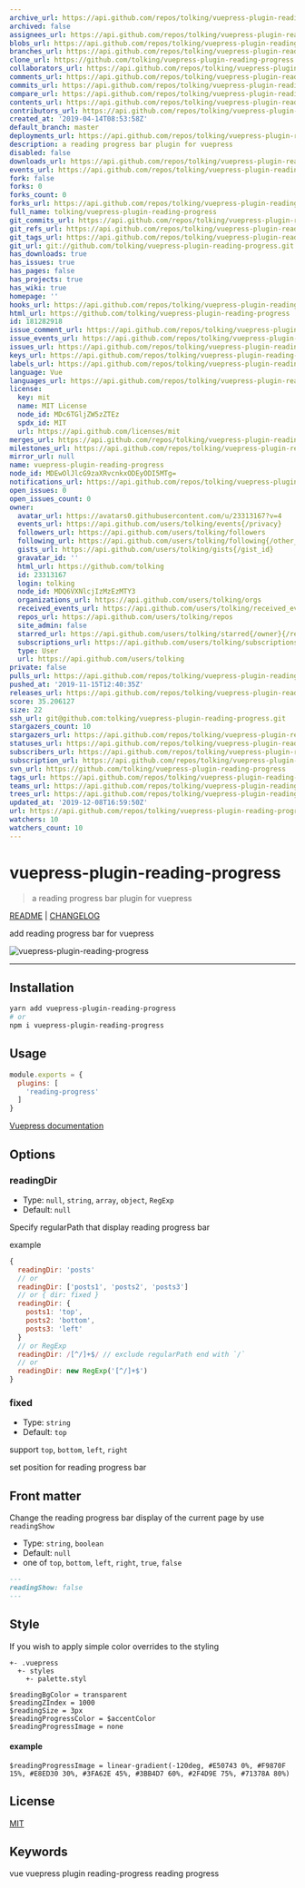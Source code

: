 ```yaml
---
archive_url: https://api.github.com/repos/tolking/vuepress-plugin-reading-progress/{archive_format}{/ref}
archived: false
assignees_url: https://api.github.com/repos/tolking/vuepress-plugin-reading-progress/assignees{/user}
blobs_url: https://api.github.com/repos/tolking/vuepress-plugin-reading-progress/git/blobs{/sha}
branches_url: https://api.github.com/repos/tolking/vuepress-plugin-reading-progress/branches{/branch}
clone_url: https://github.com/tolking/vuepress-plugin-reading-progress.git
collaborators_url: https://api.github.com/repos/tolking/vuepress-plugin-reading-progress/collaborators{/collaborator}
comments_url: https://api.github.com/repos/tolking/vuepress-plugin-reading-progress/comments{/number}
commits_url: https://api.github.com/repos/tolking/vuepress-plugin-reading-progress/commits{/sha}
compare_url: https://api.github.com/repos/tolking/vuepress-plugin-reading-progress/compare/{base}...{head}
contents_url: https://api.github.com/repos/tolking/vuepress-plugin-reading-progress/contents/{+path}
contributors_url: https://api.github.com/repos/tolking/vuepress-plugin-reading-progress/contributors
created_at: '2019-04-14T08:53:58Z'
default_branch: master
deployments_url: https://api.github.com/repos/tolking/vuepress-plugin-reading-progress/deployments
description: a reading progress bar plugin for vuepress
disabled: false
downloads_url: https://api.github.com/repos/tolking/vuepress-plugin-reading-progress/downloads
events_url: https://api.github.com/repos/tolking/vuepress-plugin-reading-progress/events
fork: false
forks: 0
forks_count: 0
forks_url: https://api.github.com/repos/tolking/vuepress-plugin-reading-progress/forks
full_name: tolking/vuepress-plugin-reading-progress
git_commits_url: https://api.github.com/repos/tolking/vuepress-plugin-reading-progress/git/commits{/sha}
git_refs_url: https://api.github.com/repos/tolking/vuepress-plugin-reading-progress/git/refs{/sha}
git_tags_url: https://api.github.com/repos/tolking/vuepress-plugin-reading-progress/git/tags{/sha}
git_url: git://github.com/tolking/vuepress-plugin-reading-progress.git
has_downloads: true
has_issues: true
has_pages: false
has_projects: true
has_wiki: true
homepage: ''
hooks_url: https://api.github.com/repos/tolking/vuepress-plugin-reading-progress/hooks
html_url: https://github.com/tolking/vuepress-plugin-reading-progress
id: 181282918
issue_comment_url: https://api.github.com/repos/tolking/vuepress-plugin-reading-progress/issues/comments{/number}
issue_events_url: https://api.github.com/repos/tolking/vuepress-plugin-reading-progress/issues/events{/number}
issues_url: https://api.github.com/repos/tolking/vuepress-plugin-reading-progress/issues{/number}
keys_url: https://api.github.com/repos/tolking/vuepress-plugin-reading-progress/keys{/key_id}
labels_url: https://api.github.com/repos/tolking/vuepress-plugin-reading-progress/labels{/name}
language: Vue
languages_url: https://api.github.com/repos/tolking/vuepress-plugin-reading-progress/languages
license:
  key: mit
  name: MIT License
  node_id: MDc6TGljZW5zZTEz
  spdx_id: MIT
  url: https://api.github.com/licenses/mit
merges_url: https://api.github.com/repos/tolking/vuepress-plugin-reading-progress/merges
milestones_url: https://api.github.com/repos/tolking/vuepress-plugin-reading-progress/milestones{/number}
mirror_url: null
name: vuepress-plugin-reading-progress
node_id: MDEwOlJlcG9zaXRvcnkxODEyODI5MTg=
notifications_url: https://api.github.com/repos/tolking/vuepress-plugin-reading-progress/notifications{?since,all,participating}
open_issues: 0
open_issues_count: 0
owner:
  avatar_url: https://avatars0.githubusercontent.com/u/23313167?v=4
  events_url: https://api.github.com/users/tolking/events{/privacy}
  followers_url: https://api.github.com/users/tolking/followers
  following_url: https://api.github.com/users/tolking/following{/other_user}
  gists_url: https://api.github.com/users/tolking/gists{/gist_id}
  gravatar_id: ''
  html_url: https://github.com/tolking
  id: 23313167
  login: tolking
  node_id: MDQ6VXNlcjIzMzEzMTY3
  organizations_url: https://api.github.com/users/tolking/orgs
  received_events_url: https://api.github.com/users/tolking/received_events
  repos_url: https://api.github.com/users/tolking/repos
  site_admin: false
  starred_url: https://api.github.com/users/tolking/starred{/owner}{/repo}
  subscriptions_url: https://api.github.com/users/tolking/subscriptions
  type: User
  url: https://api.github.com/users/tolking
private: false
pulls_url: https://api.github.com/repos/tolking/vuepress-plugin-reading-progress/pulls{/number}
pushed_at: '2019-11-15T12:40:35Z'
releases_url: https://api.github.com/repos/tolking/vuepress-plugin-reading-progress/releases{/id}
score: 35.206127
size: 22
ssh_url: git@github.com:tolking/vuepress-plugin-reading-progress.git
stargazers_count: 10
stargazers_url: https://api.github.com/repos/tolking/vuepress-plugin-reading-progress/stargazers
statuses_url: https://api.github.com/repos/tolking/vuepress-plugin-reading-progress/statuses/{sha}
subscribers_url: https://api.github.com/repos/tolking/vuepress-plugin-reading-progress/subscribers
subscription_url: https://api.github.com/repos/tolking/vuepress-plugin-reading-progress/subscription
svn_url: https://github.com/tolking/vuepress-plugin-reading-progress
tags_url: https://api.github.com/repos/tolking/vuepress-plugin-reading-progress/tags
teams_url: https://api.github.com/repos/tolking/vuepress-plugin-reading-progress/teams
trees_url: https://api.github.com/repos/tolking/vuepress-plugin-reading-progress/git/trees{/sha}
updated_at: '2019-12-08T16:59:50Z'
url: https://api.github.com/repos/tolking/vuepress-plugin-reading-progress
watchers: 10
watchers_count: 10
---
```


# vuepress-plugin-reading-progress

> a reading progress bar plugin for vuepress

[README](README.md) | [CHANGELOG](CHANGELOG.md)

add reading progress bar for vuepress

![vuepress-plugin-reading-progress](https://ououe.com/img/vuepress_plugin_reading_progress.gif)

---

## Installation

``` sh
yarn add vuepress-plugin-reading-progress
# or
npm i vuepress-plugin-reading-progress
```

## Usage

``` js
module.exports = {
  plugins: [
    'reading-progress'
  ]
}
```

[ Vuepress documentation](https://v1.vuepress.vuejs.org/plugin/using-a-plugin.html)


## Options

### readingDir
- Type: `null`, `string`, `array`, `object`, `RegExp`
- Default: `null`

Specify regularPath that display reading progress bar

example
``` js
{
  readingDir: 'posts'
  // or
  readingDir: ['posts1', 'posts2', 'posts3']
  // or { dir: fixed }
  readingDir: {
    posts1: 'top',
    posts2: 'bottom',
    posts3: 'left'
  }
  // or RegExp
  readingDir: /[^/]+$/ // exclude regularPath end with `/`
  // or
  readingDir: new RegExp('[^/]+$')
}
```

### fixed
- Type: `string`
- Default: `top`

support `top`, `bottom`, `left`, `right`

set position for reading progress bar

## Front matter

Change the reading progress bar display of the current page by use `readingShow`
- Type: `string`, `boolean`
- Default: `null`
- one of `top`, `bottom`, `left`, `right`, `true`, `false`

``` md
---
readingShow: false
---
```

## Style

If you wish to apply simple color overrides to the styling

```
+- .vuepress
  +- styles
    +- palette.styl
```

``` styl
$readingBgColor = transparent
$readingZIndex = 1000
$readingSize = 3px
$readingProgressColor = $accentColor
$readingProgressImage = none
```

#### example

``` styl
$readingProgressImage = linear-gradient(-120deg, #E50743 0%, #F9870F 15%, #E8ED30 30%, #3FA62E 45%, #3BB4D7 60%, #2F4D9E 75%, #71378A 80%)
```

## License

[MIT](http://opensource.org/licenses/MIT)

## Keywords

vue vuepress plugin reading-progress reading progress
